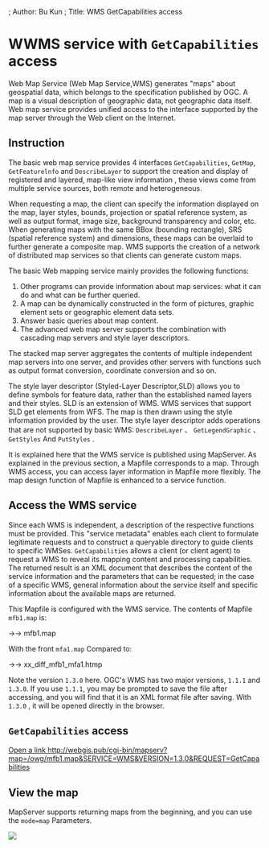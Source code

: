 ; Author: Bu Kun
; Title: WMS GetCapabilities access

# WWMS service with ``GetCapabilities`` access

Web Map Service (Web Map Service,WMS) generates "maps" about geospatial data, 
which belongs to the specification published by OGC.
A map is a visual description of geographic data, not geographic data itself.
Web map service provides unified access to the interface supported by the map server through the Web client on the Internet.

## Instruction

The basic web map service provides 4 interfaces ``GetCapabilities``, ``GetMap``, ``GetFeaturelnfo`` and ``DescribeLayer`` to support the creation and display of registered and layered, map-like view information , these views come from multiple service sources, both remote and heterogeneous.

When requesting a map, the client can specify the information displayed on the map, layer styles, bounds, projection or spatial reference system, as well as output format, image size, background transparency and color, etc.
When generating maps with the same BBox (bounding rectangle), SRS (spatial reference system) and dimensions, these maps can be overlaid to further generate a composite map. WMS supports the creation of a network of distributed map services so that clients can generate custom maps.

The basic Web mapping service mainly provides the following functions:

1. Other programs can provide information about map services: what it can do and what can be further queried.
1. A map can be dynamically constructed in the form of pictures, graphic element sets or geographic element data sets.
1. Answer basic queries about map content.
1. The advanced web map server supports the combination with cascading map servers and style layer descriptors.

The stacked map server aggregates the contents of multiple independent map servers into one server, and provides other servers with functions such as output format conversion, coordinate conversion and so on.

The style layer descriptor (Styled-Layer Descriptor,SLD) allows you to define symbols for feature data,
rather than the established named layers and their styles.
SLD is an extension of WMS. WMS services that support SLD get elements from WFS.
The map is then drawn using the style information provided by the user.
The style layer descriptor adds operations that are not supported by basic WMS:
``DescribeLayer`` 、 ``GetLegendGraphic`` 、 ``GetStyles`` And ``PutStyles`` .

It is explained here that the WMS service is published using MapServer.
As explained in the previous section, a Mapfile corresponds to a map.
Through WMS access, you can access layer information in Mapfile more flexibly.
The map design function of Mapfile is enhanced to a service function.

## Access the WMS service

Since each WMS is independent, a description of the respective functions must be provided.
This "service metadata" enables each client to formulate legitimate requests and to construct a queryable directory to guide clients to specific WMSes.
``GetCapabilities`` allows a client (or client agent) to request a WMS to reveal its mapping content and processing capabilities. The returned result is an XML document that describes the content of the service information and the parameters that can be requested; in the case of a specific WMS, general information about the service itself and specific information about the available maps are returned.

This Mapfile is configured with the WMS service.
The contents of Mapfile  ``mfb1.map`` is:

->-> mfb1.map

With the front ``mfa1.map`` Compared to:

->-> xx_diff_mfb1_mfa1.htmp


Note the version ``1.3.0`` here. OGC's WMS has two major versions, ``1.1.1`` and ``1.3.0``.
If you use ``1.1.1``, you may be prompted to save the file after accessing, and you will find that it is an XML format file after saving. With ``1.3.0`` , it will be opened directly in the browser.

## ``GetCapabilities`` access


<a href="http://webgis.pub/cgi-bin/mapserv?map=/owg/mfb1.map&SERVICE=WMS&VERSION=1.3.0&REQUEST=GetCapabilities" target="_blank">
Open a link
</a>

<a href="http://webgis.pub/cgi-bin/mapserv?map=/owg/mfb1.map&SERVICE=WMS&VERSION=1.3.0&REQUEST=GetCapabilities" target="_blank">
http://webgis.pub/cgi-bin/mapserv?map=/owg/mfb1.map&SERVICE=WMS&VERSION=1.3.0&REQUEST=GetCapabilities
</a>

## View the map

MapServer supports returning maps from the beginning, and you can use the ``mode=map`` Parameters.

<!--[view the map](http://webgis.pub/cgi-bin/mapserv?map=/owg/mfa1.map&layer=states&mode=map)-->

<a href="http://webgis.pub/cgi-bin/mapserv?map=/owg/mfb1.map&layer=states&mode=map" target="_blank">
<img class="img_border" src="http://webgis.pub/cgi-bin/mapserv?map=/owg/mfb1.map&layer=states&mode=map"> 
</a>

